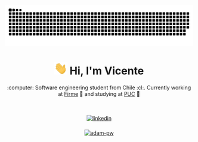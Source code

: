 <div align="center" >
  <a href="">
    <img src="https://raw.githubusercontent.com/vicentezaror/vicentezaror/main/img/grid-snake.svg" alt="snake"/>
  </a>
</div>

<h1 align="center"><a href="/"><img width="35" src="https://raw.githubusercontent.com/vicentezaror/vicentezaror/main/img/waving.gif"></a> Hi, I'm Vicente</h1>

<div align="center" >
  <p>:computer: Software engineering student from Chile :cl:. Currently working at <a href="https://www.firme.app" target="_blank">Firme</a> 📝 and studying at <a href="https://www.uc.cl" target="_blank">PUC<a> 🏫</p>
</div>

<br />
<div align="center" >
  <a href="/">
  <img src="https://komarev.com/ghpvc/?username=vicentezaror&style=flat&color=gray" alt="" />
</div>
<div align="center" >
  <a href="https://www.linkedin.com/in/vicentezaror" target="_blank">
    <img src=https://img.shields.io/badge/linkedin-%2300acee.svg?color=405DE6&style=for-the-badge&logo=linkedin&logoColor=white alt=linkedin style="margin-bottom: 5px;" />
  </a>
</div>
<br />

<!-- <div align="center" >
  <a href="/">
    <img
      src="https://github-readme-stats.vercel.app/api?username=vicentezaror&show_icons=true&locale=en&bg_color=0d1117&text_color=ffffff&repo=convoychat"
      alt="adam-pw"
    />
  </a>
</div> -->
<div align="center" >
  <a href="/">
    <img
      src="https://github-readme-stats.vercel.app/api/top-langs?username=vicentezaror&show_icons=true&locale=en&bg_color=0d1117&text_color=ffffff&layout=compact"
      alt="adam-pw" 
      bg_color=#808080
    />
  </a>
</div>
